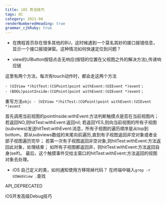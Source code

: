 ```yaml
---
title: iOS 奇淫技巧
tags: OC
category: 2021-04
renderNumberedHeading: true
grammar_cjkRuby: true
---
```


- 在携程首页存在很多其他的BU，这时候遇到一个莫名其妙的接口报错信息，显示一个接口报错弹窗。这种情况如何快速定位到问题？



- view的UIButton按钮点击无响应(按钮的位置在父视图之外的解决方法),传递响应链

这里有两个方法，每次有touch动作时，都会走这两个方法
```objc
- (UIView *)hitTest:(CGPoint)point withEvent:(UIEvent *)event；
- (BOOL)pointInside:(CGPoint)point withEvent:(UIEvent *)event；
```
重写方法```objc - (UIView *)hitTest:(CGPoint)point withEvent:(UIEvent *)event```

首先调用当前视图的pointInside:withEvent:方法判断触摸点是否在当前视图内；
若返回NO,则hitTest:withEvent:返回nil;
若返回YES,则向当前视图的所有子视图(subviews)发送hitTest:withEvent:消息，所有子视图的遍历顺序是从top到bottom，即从subviews数组的末尾向前遍历,直到有子视图返回非空对象或者全部子视图遍历完毕；
若第一次有子视图返回非空对象,则hitTest:withEvent:方法返回此对象，处理结束；
如所有子视图都返回非，则hitTest:withEvent:方法返回自身(self)。
最后，这个触摸事件交给主窗口的hitTest:withEvent:方法返回的视图对象去处理。




- iOS 自己定义的类，如何通知使用方移除掉代码？
 在终端中输入```grep -r UIWebView .```查找
 
API_DEPRECATED

iOS开发高级Debug技巧

